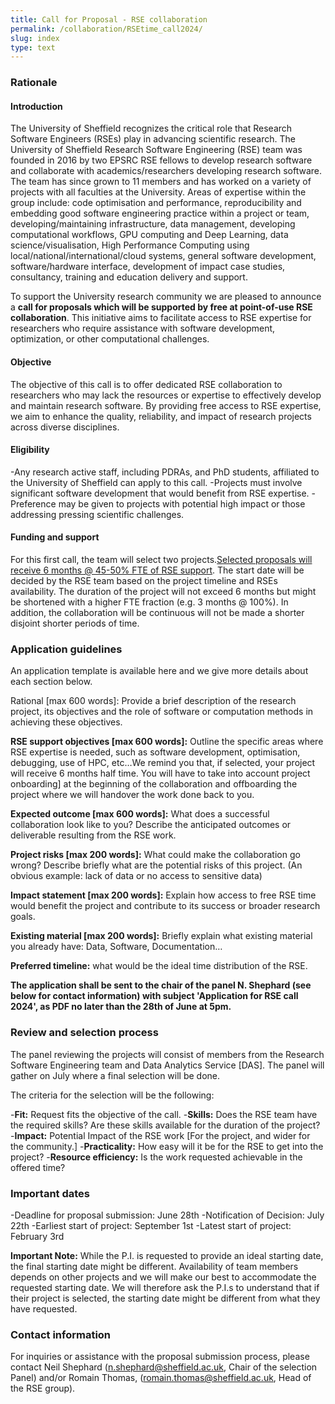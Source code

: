 ```yaml
---
title: Call for Proposal - RSE collaboration
permalink: /collaboration/RSEtime_call2024/
slug: index
type: text
---
```


### Rationale

#### Introduction
The University of Sheffield recognizes the critical role that Research Software Engineers (RSEs) play in advancing scientific research. The University of Sheffield Research Software Engineering (RSE) team was founded in 2016 by two EPSRC RSE fellows to develop research software and collaborate with academics/researchers developing research software. The team has since grown to 11 members and has worked on a variety of projects with all faculties at the University. Areas of expertise within the group include: code optimisation and performance, reproducibility and embedding good software engineering practice within a project or team, developing/maintaining infrastructure, data management, developing computational workflows, GPU computing and Deep Learning, data science/visualisation, High Performance Computing using local/national/international/cloud systems, general software development, software/hardware interface, development of impact case studies, consultancy, training and education delivery and support.

To support the University research community we are pleased to announce a **call for proposals which will be supported by free at point-of-use RSE collaboration**. This initiative aims to facilitate access to RSE expertise for researchers who require assistance with software development, optimization, or other computational challenges.

#### Objective

The objective of this call is to offer dedicated RSE collaboration to researchers who may lack the resources or expertise to effectively develop and maintain research software. By providing free access to RSE expertise, we aim to enhance the quality, reliability, and impact of research projects across diverse disciplines.


#### Eligibility

-Any research active staff, including PDRAs, and PhD students, affiliated to the University of Sheffield can apply to this call.
-Projects must involve significant software development that would benefit from RSE expertise.
-Preference may be given to projects with potential high impact or those addressing pressing scientific challenges.

#### Funding and support
For this first call, the team will select two projects.<ins>Selected proposals will receive 6 months @ 45-50% FTE of RSE support</ins>. The start date will be decided by the RSE team based on the project timeline and RSEs availability. The duration of the project will not exceed 6 months but might be shortened with a higher FTE fraction (e.g. 3 months @ 100%). In addition, the collaboration will be continuous will not be made a shorter disjoint shorter periods of time.


### Application guidelines

An application template is available here and we give more details about each section below.


Rational [max 600 words]:</ins> Provide a brief description of the research project, its objectives and the role of software or computation methods in achieving these objectives.

**RSE support objectives [max 600 words]:** Outline the specific areas where RSE expertise is needed, such as software development, optimisation, debugging, use of HPC, etc…We remind you that, if selected, your project will receive 6 months half time. You will have to take into account project onboarding] at the beginning of the collaboration and offboarding the project where we will handover the work done back to you.

**Expected outcome [max 600 words]:** What does a successful collaboration look like to you? Describe the anticipated outcomes or deliverable resulting from the RSE work.

**Project risks [max 200 words]:** What could make the collaboration go wrong? Describe briefly what are the potential risks of this project. (An obvious example: lack of data or no access to sensitive data)

**Impact statement [max 200 words]:** Explain how access to free RSE time would benefit the project and contribute to its success or broader research goals. 

**Existing material [max 200 words]:** Briefly explain what existing material you already have: Data, Software, Documentation…

**Preferred timeline:** what would be the ideal time distribution of the RSE.


**The application shall be sent to the chair of the panel N. Shephard (see below for contact information) with subject 'Application for RSE call 2024', as PDF no later than the 28th of June at 5pm.**

### Review and selection process
The panel reviewing the projects will consist of members from the Research Software Engineering team and Data Analytics Service [DAS]. The panel will gather on July where a final selection will be done.

The criteria for the selection will be the following:

-**Fit:** Request fits the objective of the call.
-**Skills:** Does the RSE team have the required skills? Are these skills available for the duration of the project?
-**Impact:** Potential Impact of the RSE work [For the project, and wider for the community.]
-**Practicality:** How easy will it be for the RSE to get into the project?
-**Resource efficiency:** Is the work requested achievable in the offered time?


### Important dates
-Deadline for proposal submission: June 28th
-Notification of Decision: July 22th
-Earliest start of project: September 1st
-Latest start of project: February 3rd

**Important Note:** While the P.I. is requested to provide an ideal starting date, the final starting date might be different. Availability of team members depends on other projects and we will make our best to accommodate the requested starting date. We will therefore ask the P.I.s to understand that if their project is selected, the starting date might be different from what they have requested.


### Contact information
For inquiries or assistance with the proposal submission process, please contact Neil Shephard (<a href="mailto:n.shephard@sheffield.ac.uk">n.shephard@sheffield.ac.uk</a>, Chair of the selection Panel) and/or Romain Thomas, (<a href="mailto:romain.thomas@sheffield.ac.uk">romain.thomas@sheffield.ac.uk</a>, Head of the RSE group).
